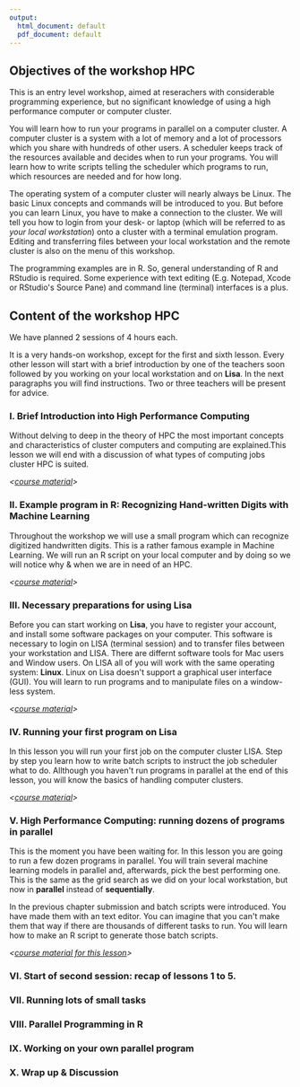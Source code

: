 ```yaml
---
output:
  html_document: default
  pdf_document: default
---
```

## Objectives of the workshop HPC

This is an entry level workshop, aimed at reserachers with considerable programming experience, but no significant knowledge of using a high performance computer or computer cluster.

You will learn how to run your programs in parallel on a computer cluster. A computer cluster is a system with a lot of memory and a lot of processors which you share with hundreds of other users. A scheduler keeps track of the resources available and decides when to run your programs. You will learn how to write scripts telling the scheduler which programs to run, which resources are needed and for how long.

The operating system of a computer cluster will nearly always be Linux. The basic Linux concepts and commands will be introduced to you. But before you can learn Linux, you have to make a connection to the cluster. We will tell you how to login from your desk- or laptop (which will be referred to as _your local workstation_) onto a cluster with a terminal emulation program. Editing and transferring files between your local workstation and the remote cluster is also on the menu of this workshop.

The programming examples are in R. So, general understanding of R and RStudio is required. Some experience with text editing (E.g. Notepad, Xcode or RStudio's Source Pane) and command line (terminal) interfaces is a plus.

## Content of the workshop HPC

We have planned 2 sessions of 4 hours each. 

It is a very hands-on workshop, except for the first and sixth lesson. Every other lesson will start with a brief introduction by one of the teachers soon followed by you working on your local workstation and on **Lisa**. In the next paragraphs you will find instructions. Two or three teachers will be present for advice. 

### I. Brief Introduction into High Performance Computing

Without delving to deep in the theory of HPC the most important concepts and characteristics of cluster computers and computing are explained.This lesson we will end  with a discussion of what types of computing jobs cluster HPC is suited.

_<[course material](./intro_hpc.md)>_

### II. Example program in R: Recognizing Hand-written Digits with Machine Learning

Throughout the workshop we will use a small program which can recognize digitized handwritten digits. This is a rather famous example in Machine Learning. We will run an R script on your local computer and by doing so we will notice why & when we are in need of an HPC.

_<[course material](./intro_svm.md)>_

### III. Necessary preparations for using **Lisa**

Before you can start working on **Lisa**, you have to register your account, and install some software packages on your computer. This software is necessary to login on LISA (terminal session) and to transfer files between your workstation and LISA. There are differnt software tools for Mac users and Window users. On LISA all of you will work with the same operating system: **Linux**. Linux on Lisa doesn't support a graphical user interface (GUI). You will learn to run programs and to manipulate files on a window-less system.

_<[course material](./preparations.md)>_

### IV. Running your first program on **Lisa**

In this lesson you will run your first job on the computer cluster LISA. Step by step you learn how to write batch scripts to instruct the job scheduler what to do. Allthough you haven't run programs in parallel at the end of this lesson, you will know the basics of handling computer clusters.

_<[course material](./first_job_on_lisa.md)>_

### V. High Performance Computing: running dozens of programs in parallel

This is the moment you have been waiting for. In this lesson you are going to run a few dozen programs in parallel. You will train several machine learning models in parallel and, afterwards, pick the best performing one. This is the same as the grid search as we did on your local workstation, but now in **parallel** instead of **sequentially**.

In the previous chapter submission and batch scripts were introduced. You have made them with an text editor. You can imagine that you can't make them that way if there are thousands of different tasks to run. You will learn how to make an R script to generate those batch scripts.

_<[course material for this lesson](./docs/hpc_on_lisa.md)>_

### VI. Start of second session: recap of lessons 1 to 5.

### VII. Running lots of small tasks

### VIII. Parallel Programming in R

### IX. Working on your own parallel program

### X. Wrap up & Discussion









